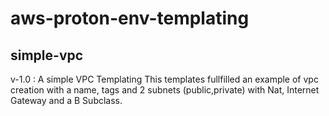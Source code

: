 # aws-proton-env-templating

## simple-vpc
v-1.0 : A simple VPC Templating
This templates fullfilled an example of vpc creation with a name, tags and 2 subnets (public,private) with Nat, Internet Gateway and a B Subclass.
